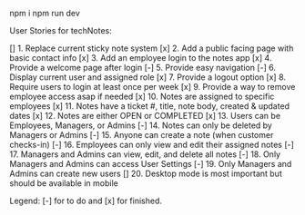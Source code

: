 npm i
npm run dev

User Stories for techNotes:

[] 1. Replace current sticky note system
[x] 2. Add a public facing page with basic contact info
[x] 3. Add an employee login to the notes app
[x] 4. Provide a welcome page after login
[-] 5. Provide easy navigation
[-] 6. Display current user and assigned role
[x] 7. Provide a logout option
[x] 8. Require users to login at least once per week
[x] 9. Provide a way to remove employee access asap if needed
[x] 10. Notes are assigned to specific employees
[x] 11. Notes have a ticket #, title, note body, created & updated dates
[x] 12. Notes are either OPEN or COMPLETED
[x] 13. Users can be Employees, Managers, or Admins
[-] 14. Notes can only be deleted by Managers or Admins
[-] 15. Anyone can create a note (when customer checks-in)
[-] 16. Employees can only view and edit their assigned notes
[-] 17. Managers and Admins can view, edit, and delete all notes
[-] 18. Only Managers and Admins can access User Settings
[-] 19. Only Managers and Admins can create new users
[] 20. Desktop mode is most important but should be available in mobile

Legend: [-] for to do and [x] for finished.
